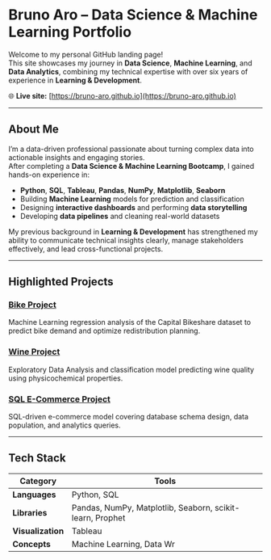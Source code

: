 # Bruno Aro – Data Science & Machine Learning Portfolio

Welcome to my personal GitHub landing page!  
This site showcases my journey in **Data Science**, **Machine Learning**, and **Data Analytics**, combining my technical expertise with over six years of experience in **Learning & Development**.

🌐 **Live site:** [https://bruno-aro.github.io](https://bruno-aro.github.io)

---

## About Me

I’m a data-driven professional passionate about turning complex data into actionable insights and engaging stories.  
After completing a **Data Science & Machine Learning Bootcamp**, I gained hands-on experience in:

- **Python**, **SQL**, **Tableau**, **Pandas**, **NumPy**, **Matplotlib**, **Seaborn**
- Building **Machine Learning** models for prediction and classification  
- Designing **interactive dashboards** and performing **data storytelling**
- Developing **data pipelines** and cleaning real-world datasets

My previous background in **Learning & Development** has strengthened my ability to communicate technical insights clearly, manage stakeholders effectively, and lead cross-functional projects.

---

## Highlighted Projects

### [Bike Project](https://github.com/bruno-aro/Bike_Project)
Machine Learning regression analysis of the Capital Bikeshare dataset to predict bike demand and optimize redistribution planning.

### [Wine Project](https://github.com/bruno-aro/Wine_Project)
Exploratory Data Analysis and classification model predicting wine quality using physicochemical properties.

### [SQL E-Commerce Project](https://github.com/bruno-aro/SQL_ECommerce_Project)
SQL-driven e-commerce model covering database schema design, data population, and analytics queries.

---

## Tech Stack

| Category | Tools |
|-----------|--------|
| **Languages** | Python, SQL |
| **Libraries** | Pandas, NumPy, Matplotlib, Seaborn, scikit-learn, Prophet |
| **Visualization** | Tableau |
| **Concepts** | Machine Learning, Data Wr
